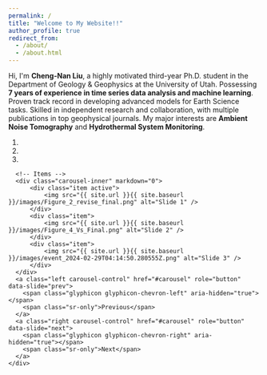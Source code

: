 ```yaml
---
permalink: /
title: "Welcome to My Website!!"
author_profile: true
redirect_from: 
  - /about/
  - /about.html
---
```

Hi, I'm **Cheng-Nan Liu**, a highly motivated third-year Ph.D. student in the Department of Geology & Geophysics at the University of Utah. Possessing **7 years of experience in time series data analysis and machine learning**. Proven track record in developing advanced models for Earth Science tasks. Skilled in independent research and collaboration, with multiple publications in top geophysical journals. My major interests are **Ambient Noise Tomography** and **Hydrothermal System Monitoring**.

<div class="row">
  <div class="col-md-8">
    <div markdown="0" id="carousel" class="carousel slide" data-ride="carousel" data-interval="4000" data-pause="hover">
      <!-- Menu -->
      <ol class="carousel-indicators">
          <li data-target="#carousel" data-slide-to="0" class="active"></li>
          <li data-target="#carousel" data-slide-to="1"></li>
          <li data-target="#carousel" data-slide-to="2"></li>
      </ol>

      <!-- Items -->
      <div class="carousel-inner" markdown="0">
          <div class="item active">
              <img src="{{ site.url }}{{ site.baseurl }}/images/Figure_2_revise_final.png" alt="Slide 1" />
          </div>
          <div class="item">
              <img src="{{ site.url }}{{ site.baseurl }}/images/Figure_4_Vs_Final.png" alt="Slide 2" />
          </div>
          <div class="item">
              <img src="{{ site.url }}{{ site.baseurl }}/images/event_2024-02-29T04:14:50.280555Z.png" alt="Slide 3" />
          </div>
      </div>
      <a class="left carousel-control" href="#carousel" role="button" data-slide="prev">
        <span class="glyphicon glyphicon-chevron-left" aria-hidden="true"></span>
        <span class="sr-only">Previous</span>
      </a>
      <a class="right carousel-control" href="#carousel" role="button" data-slide="next">
        <span class="glyphicon glyphicon-chevron-right" aria-hidden="true"></span>
        <span class="sr-only">Next</span>
      </a>
    </div>
  </div>
  <!-- <div class="col-md-4">
    {% include news.html %}
  </div> -->
</div>
